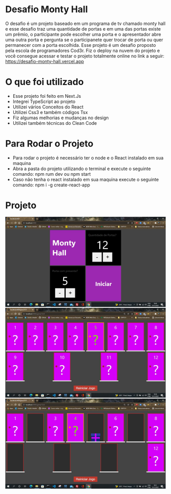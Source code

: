 # Desafio Monty Hall 
O desafio é um projeto baseado em um programa de tv chamado monty hall e esse desafio 
traz uma quantidade de portas e em uma das portas existe um prêmio, o participante pode 
escolher uma porta e o apresentador abre uma outra porta e pergunta se o participanete 
quer trocar de porta ou quer permanecer com a porta escolhida. 
Esse projeto é um desafio proposto pela escola de programadores Cod3r. 
Fiz o deploy na nuvem do projeto e você consegue acessar e testar o projeto totalmente online no link a seguir:
https://desafio-monty-hall.vercel.app

# O que foi utilizado 
- Esse projeto foi feito em Next.Js 
- Integrei TypeScript ao projeto 
- Utilizei vários Conceitos do React
- Utilizei Css3 e também códigos Tsx
- Fiz algumas melhorias e mudanças no design
- Utilizei também técnicas do Clean Code

# Para Rodar o Projeto 
- Para rodar o projeto é necessário ter o node e o React instalado em sua maquina
- Abra a pasta do projeto utilizando o terminal e execute o seguinte comando: npm rum dev ou npm start
- Caso não tenha o react instalado em sua maquina execute o seguinte comando: npm i -g create-react-app 

# Projeto
![montyHall01.JPG](https://github.com/Danilo55Amaral/Desafio-Monty-Hall/blob/main/montyHall01.JPG)
![montyHall03.JPG](https://github.com/Danilo55Amaral/Desafio-Monty-Hall/blob/main/montyHall03.JPG)
![montyhall04.JPG](https://github.com/Danilo55Amaral/Desafio-Monty-Hall/blob/main/montyhall04.JPG)
